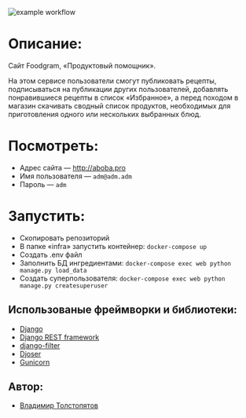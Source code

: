 ![example workflow](https://github.com/vtolstopyatov/foodgram-project-react/actions/workflows//foodgram_workflow.yml/badge.svg)
# Описание:
Cайт Foodgram, «Продуктовый помощник».

На этом сервисе пользователи смогут публиковать рецепты, подписываться на публикации других пользователей, добавлять понравившиеся рецепты в список «Избранное», а перед походом в магазин скачивать сводный список продуктов, необходимых для приготовления одного или нескольких выбранных блюд.

# Посмотреть:
* Адрес сайта — http://aboba.pro
* Имя пользователя — `adm@adm.adm`
* Пароль — `adm`

# Запустить:
- Скопировать репозиторий
- В папке «infra» запустить контейнер:
```docker-compose up```
- Создать .env файл
- Заполнить БД ингредиентами:
```docker-compose exec web python manage.py load_data```
- Создать суперпользователя:
```docker-compose exec web python manage.py createsuperuser```

## Использованые фреймворки и библиотеки:
- [Django](https://www.djangoproject.com/)
- [Django REST framework](https://www.django-rest-framework.org/)
- [django-filter](https://django-filter.readthedocs.io/en/stable/)
- [Djoser](https://djoser.readthedocs.io/)
- [Gunicorn](https://gunicorn.org/)

## Автор:
- [Владимир Толстопятов](https://github.com/vtolstopyatov)